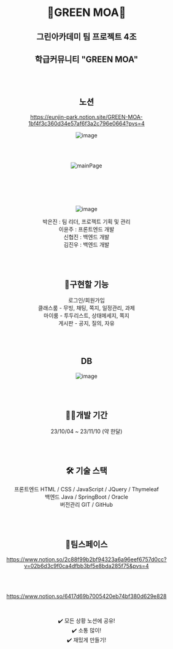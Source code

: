 <div align=center>
  
# 🏫GREEN MOA🏫
## 그린아카데미 팀 프로젝트 4조
## 학급커뮤니티 "GREEN MOA"

<br>
<br>

## 노션 
https://eunjin-park.notion.site/GREEN-MOA-1bf4f3c360d34e57af6f3a2c796e0664?pvs=4



![image](https://github.com/EunJinPark98/GREENMOA/assets/120006805/f3379b69-85e0-4972-90a2-3f01459ec8f1)


<br>
<br>


![mainPage](https://github.com/EunJinPark98/GREENMOA/assets/120006805/160ec1c8-b286-403e-b92e-db7d01ccc914)



<br>
<br>


<br>
<br>


![image](https://github.com/EunJinPark98/GREENMOA/assets/120006805/ecc63e98-0e82-4dcc-8ded-a175aad56a5d)
<br>

박은진 : 팀 리더, 프로젝트 기획 및 관리 <br>
이윤주 : 프론트엔드 개발 <br>
신협진 : 백엔드 개발 <br>
김진우 : 백엔드 개발 <br>

<br>
<br>


## 💭구현할 기능

로그인/회원가입<br>
클래스룸 - 무빙, 채팅, 쪽지, 일정관리, 과제<br>
마이룸 - 투두리스트, 상태메세지, 쪽지<br>
게시판 - 공지, 질의, 자유<br>

<br>
<br>


## DB
![image](https://github.com/EunJinPark98/GREENMOA/assets/120006805/10597bdc-c457-4d2c-b96b-11ac3dd4004b)



<br>
<br>


## 🏃‍♂️개발 기간

23/10/04 ~ 23/11/10 (약 한달)


<br>
<br>


## 🛠️ 기술 스택
프론트엔드 HTML / CSS / JavaScript / JQuery / Thymeleaf <br>
백엔드 Java / SpringBoot / Oracle <br>
버전관리 GIT / GitHub <br>


<br>
<br>

  
## 💬팀스페이스
https://www.notion.so/2c88f99b2bf94323a6a96eef6757d0cc?v=02b6d3c9f0ca4dfbb3bf5e8bda285f75&pvs=4

<br>
<br>

https://www.notion.so/6417d69b7005420eb74bf380d629e828

<br>

✔️ 모든 상황 노션에 공유! <br>
✔️ 소통 많이!<br>
✔️ 재밌게 만들기!<br>

<br>




</div>
